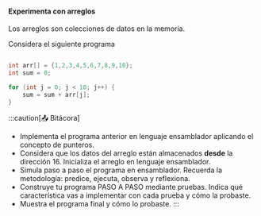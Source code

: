 #### Experimenta con arreglos

Los arreglos son colecciones de datos en la memoria. 

Considera el siguiente programa

``` cpp

int arr[] = {1,2,3,4,5,6,7,8,9,10};
int sum = 0;

for (int j = 0; j < 10; j++) {
    sum = sum + arr[j];
}

```

:::caution[📤 Bitácora]
- Implementa el programa anterior en lenguaje ensamblador aplicando el concepto de punteros.  
- Considera que los datos del arreglo están almacenados **desde** la dirección 16. Inicializa 
el arreglo en lenguaje ensamblador.  
- Simula paso a paso el programa en ensamblador. Recuerda la metodología: predice, ejecuta, observa y reflexiona.  
- Construye tu programa PASO A PASO mediante pruebas. Indica qué característica vas 
a implementar con cada prueba y cómo la probaste.
- Muestra el programa final y cómo lo probaste. 
:::
